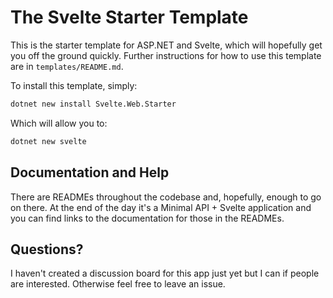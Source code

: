 # The Svelte Starter Template

This is the starter template for ASP.NET and Svelte, which will hopefully get you off the ground quickly. Further instructions for how to use this template are in `templates/README.md`.

To install this template, simply:

```sh
dotnet new install Svelte.Web.Starter
```

Which will allow you to:

```sh
dotnet new svelte
```

## Documentation and Help

There are READMEs throughout the codebase and, hopefully, enough to go on there. At the end of the day it's a Minimal API + Svelte application and you can find links to the documentation for those in the READMEs.

## Questions?

I haven't created a discussion board for this app just yet but I can if people are interested. Otherwise feel free to leave an issue.
